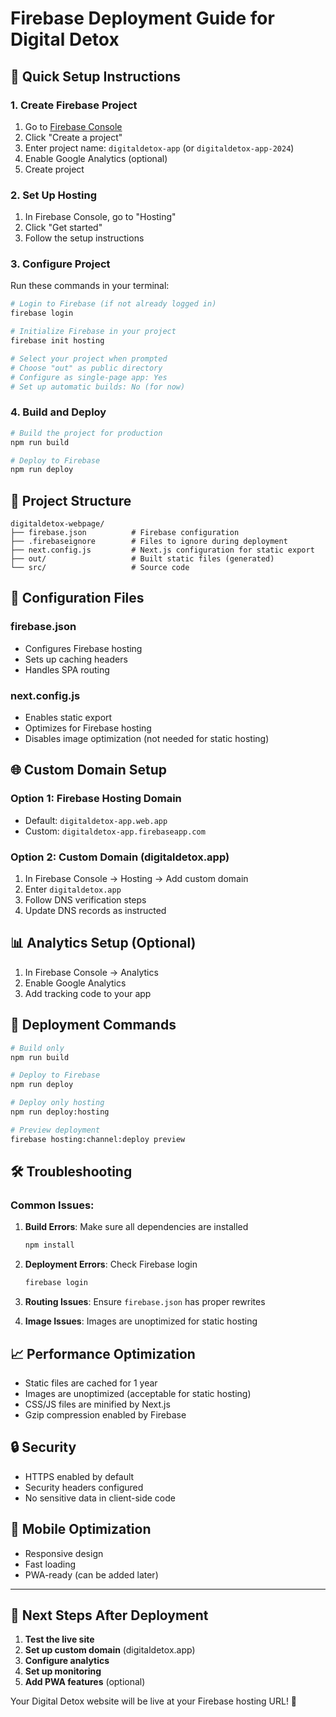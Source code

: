 # Firebase Deployment Guide for Digital Detox

## 🚀 Quick Setup Instructions

### 1. Create Firebase Project

1. Go to [Firebase Console](https://console.firebase.google.com/)
2. Click "Create a project"
3. Enter project name: `digitaldetox-app` (or `digitaldetox-app-2024`)
4. Enable Google Analytics (optional)
5. Create project

### 2. Set Up Hosting

1. In Firebase Console, go to "Hosting"
2. Click "Get started"
3. Follow the setup instructions

### 3. Configure Project

Run these commands in your terminal:

```bash
# Login to Firebase (if not already logged in)
firebase login

# Initialize Firebase in your project
firebase init hosting

# Select your project when prompted
# Choose "out" as public directory
# Configure as single-page app: Yes
# Set up automatic builds: No (for now)
```

### 4. Build and Deploy

```bash
# Build the project for production
npm run build

# Deploy to Firebase
npm run deploy
```

## 📁 Project Structure

```
digitaldetox-webpage/
├── firebase.json          # Firebase configuration
├── .firebaseignore        # Files to ignore during deployment
├── next.config.js         # Next.js configuration for static export
├── out/                   # Built static files (generated)
└── src/                   # Source code
```

## 🔧 Configuration Files

### firebase.json
- Configures Firebase hosting
- Sets up caching headers
- Handles SPA routing

### next.config.js
- Enables static export
- Optimizes for Firebase hosting
- Disables image optimization (not needed for static hosting)

## 🌐 Custom Domain Setup

### Option 1: Firebase Hosting Domain
- Default: `digitaldetox-app.web.app`
- Custom: `digitaldetox-app.firebaseapp.com`

### Option 2: Custom Domain (digitaldetox.app)
1. In Firebase Console → Hosting → Add custom domain
2. Enter `digitaldetox.app`
3. Follow DNS verification steps
4. Update DNS records as instructed

## 📊 Analytics Setup (Optional)

1. In Firebase Console → Analytics
2. Enable Google Analytics
3. Add tracking code to your app

## 🔄 Deployment Commands

```bash
# Build only
npm run build

# Deploy to Firebase
npm run deploy

# Deploy only hosting
npm run deploy:hosting

# Preview deployment
firebase hosting:channel:deploy preview
```

## 🛠️ Troubleshooting

### Common Issues:

1. **Build Errors**: Make sure all dependencies are installed
   ```bash
   npm install
   ```

2. **Deployment Errors**: Check Firebase login
   ```bash
   firebase login
   ```

3. **Routing Issues**: Ensure `firebase.json` has proper rewrites

4. **Image Issues**: Images are unoptimized for static hosting

## 📈 Performance Optimization

- Static files are cached for 1 year
- Images are unoptimized (acceptable for static hosting)
- CSS/JS files are minified by Next.js
- Gzip compression enabled by Firebase

## 🔒 Security

- HTTPS enabled by default
- Security headers configured
- No sensitive data in client-side code

## 📱 Mobile Optimization

- Responsive design
- Fast loading
- PWA-ready (can be added later)

---

## 🎯 Next Steps After Deployment

1. **Test the live site**
2. **Set up custom domain** (digitaldetox.app)
3. **Configure analytics**
4. **Set up monitoring**
5. **Add PWA features** (optional)

Your Digital Detox website will be live at your Firebase hosting URL! 🚀
